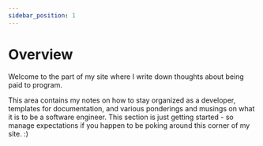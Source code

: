 ```yaml
---
sidebar_position: 1
---
```


# Overview

Welcome to the part of my site where I write down thoughts about being paid to program.

This area contains my notes on how to stay organized as a developer, templates for documentation, and various ponderings and musings on what it is to be a software engineer. This section is just getting started - so manage expectations if you happen to be poking around this corner of my site. :)

